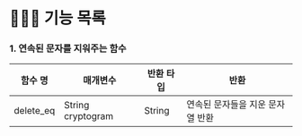 # 👩🏻‍💻 기능 목록

### 1. 연속된 문자를 지워주는 함수

  | 함수 명 | 매개변수 | 반환 타입 | 반환 |
  | --- | --- | --- | --- |
  | delete_eq | String cryptogram | String | 연속된 문자들을 지운 문자열 반환 |
